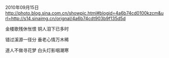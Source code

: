 2010年09月15日
http://photo.blog.sina.com.cn/showpic.html#blogid=4a6b74cd0100kzcm&url=http://s14.sinaimg.cn/orignal/4a6b74cdt903b9f135d5d
 
金楼歌残休怅恨
铜人泪下已多时
 
错过溪源一径分
垂老心情万木稀
 
道人不做寻花梦
白头灯影咽潮寒
 
 
 
 
